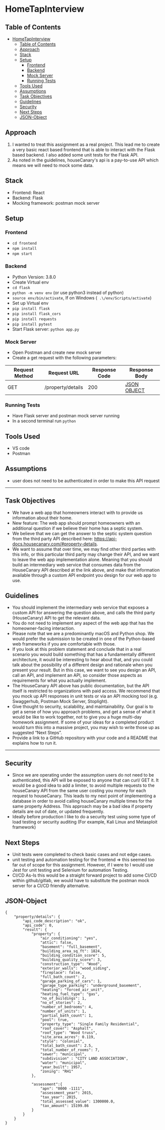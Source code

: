 # HomeTapInterview

## Table of Contents
- [HomeTapInterview](#hometapinterview)
  - [Table of Contents](#table-of-contents)
  - [Approach](#approach)
  - [Stack](#stack)
  - [Setup](#setup)
    - [Frontend](#frontend)
    - [Backend](#backend)
    - [Mock Server](#mock-server)
    - [Running Tests](#running-tests)
  - [Tools Used](#tools-used)
  - [Assumptions](#assumptions)
  - [Task Objectives](#task-objectives)
  - [Guidelines](#guidelines)
  - [Security](#security)
  - [Next Steps](#next-steps)
  - [JSON-Object](#json-object)

## Approach 
1. I wanted to treat this assignment as a real project. This lead me to create a very basic react based frontend that is able to interact with the Flask based backend. I also added some unit tests for the Flask API. 
2. As noted in the guidelines, houseCanary's api is a pay-to-use API which means we will need to mock some data. 

## Stack
- Frontend: React
- Backend: Flask
- Mocking framework: postman mock server

## Setup
### Frontend
- `cd frontend`
- `npm install`
- `npm start`
### Backend
- Python Version: 3.8.0
- Create Virtual env
- `cd flask`
- `python -m venv env` (or use python3 instead of python)
- `source env/bin/activate`, If on Windows (` .\/env/Scripts/activate`)
- Set up Virtual env
- `pip install flask`
- `pip install flask_cors`
- `pip install requests`
- `pip install pytest`
- Start Flask server: `python app.py`
### Mock Server
- Open Postman and create new mock server
- Create a get request with the following parameters:

| Request Method | Request URL | Response Code | Response Body |
| -------  | ------- | ------- | -------  |
| GET     | /property/details | 200 | [JSON OBJECT](#JSON-Object) |

### Running Tests
- Have Flask server and postman mock server running
- In a second terminal run `python`

## Tools Used
- VS code
- Postman

## Assumptions
- user does not need to be authenticated in order to make this API request
___

## Task Objectives
- We have a web app that homeowners interact with to provide us information about their home.
- New feature: The web app should prompt homeowners with an additional question if we believe their home has a septic system.
- We believe that we can get the answer to the septic system question from the third party API described here: https://api-docs.housecanary.com/#property-details.
- We want to assume that over time, we may find other third parties with this info, or this particular third party may change their API, and we want to leave the web app implementation alone. Meaning that you should build an intermediary web service that consumes data from the HouseCanary API described at the link above, and make that information available through a custom API endpoint you design for our web app to use.

## Guidelines
- You should implement the intermediary web service that exposes a custom API for answering the question above, and calls the third party (HouseCanary) API to get the relevant data.
- You do not need to implement any aspect of the web app that has the homeowner-facing interaction.
- Please note that we are a predominantly macOS and Python shop. We would prefer the submission to be created in one of the Python-based web frameworks if you are comfortable with those.
- If you look at this problem statement and conclude that in a real scenario you would build something that has a fundamentally different architecture, it would be interesting to hear about that, and you could talk about the possibility of a different design and rationale when you present your result. But in this case, we want to see you design an API, call an API, and implement an API, so consider those aspects as requirements for what you actually implement.
- The HouseCanary API above has public documentation, but the API itself is restricted to organizations with paid access. We recommend that you mock up API responses in unit tests or via an API mocking tool (e.g. Swaggerhub, Postman Mock Server, Stoplight).
- Give thought to security, scalability, and maintainability. 
Our goal is to get a sense of how you approach problems, and get a sense of what it would be like to work together, not to give you a huge multi-day homework assignment. If some of your ideas for a completed product would turn this into a massive project, you may wish to write those up as suggested “Next Steps”.
- Provide a link to a GitHub repository with your code and a README that explains how to run it.

___

## Security
- Since we are operating under the assumption users do not need to be authenticated, this API will be exposed to anyone that can curl/ GET it. It would be a good idea to add a limiter, to avoid multiple requests to the houseCanary API from the same user costing you money for each request to houseCanary. This leads to my next point of implementing a database in order to avoid calling houseCanary multiple times for the same property Address. This approach may be a bad idea if property details are out of date, or updated frequently. 
- Ideally before production I like to do a security test using some type of load testing or security auditing (For example, Kali Linux and Metasploit framework)
  
## Next Steps
- Unit tests were completed to check basic cases and not edge cases. 
- unit testing and automation testing for the frontend => this seemed too far out of scope for this assignment. However, if I were to I would use Jest for unit testing and Selenium for automation Testing.
- CI/CD As-Is this would be a straight forward project to add some CI/CD within github/gitlab, we would have to substitute the postman mock server for a CI/CD friendly alternative.

## JSON-Object
```
{
    "property/details": {
        "api_code_description": "ok",
        "api_code": 0,
        "result": {
            "property": {
                "air_conditioning": "yes",
                "attic": false,
                "basement": "full_basement",
                "building_area_sq_ft": 1824,
                "building_condition_score": 5,
                "building_quality_score": 3,
                "construction_type": "Wood",
                "exterior_walls": "wood_siding",
                "fireplace": false,
                "full_bath_count": 2,
                "garage_parking_of_cars": 1,
                "garage_type_parking": "underground_basement",
                "heating": "forced_air_unit",
                "heating_fuel_type": "gas",
                "no_of_buildings": 1,
                "no_of_stories": 2,
                "number_of_bedrooms": 4,
                "number_of_units": 1,
                "partial_bath_count": 1,
                "pool": true,
                "property_type": "Single Family Residential",
                "roof_cover": "Asphalt",
                "roof_type": "Wood truss",
                "site_area_acres": 0.119,
                "style": "colonial",
                "total_bath_count": 2.5,
                "total_number_of_rooms": 7,
                "sewer": "municipal",
                "subdivision" : "CITY LAND ASSOCIATION",
                "water": "municipal",
                "year_built": 1957,
                "zoning": "RH1"
            },

            "assessment":{
                "apn": "0000 -1111",
                "assessment_year": 2015,
                "tax_year": 2015,
                "total_assessed_value": 1300000.0,
                "tax_amount": 15199.86
            }
        }
    }
}
```